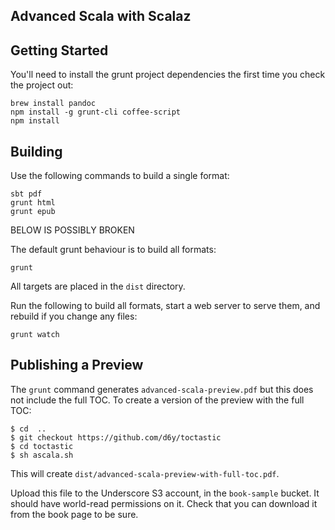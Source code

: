 Advanced Scala with Scalaz
--------------------------

Getting Started
---------------

You'll need to install the grunt project dependencies the first time you check the project out:

~~~
brew install pandoc
npm install -g grunt-cli coffee-script
npm install
~~~

Building
--------

Use the following commands to build a single format:

~~~
sbt pdf
grunt html
grunt epub
~~~


BELOW IS POSSIBLY BROKEN


The default grunt behaviour is to build all formats:


~~~
grunt
~~~

All targets are placed in the `dist` directory.

Run the following to build all formats, start a web server to serve them,
and rebuild if you change any files:

~~~
grunt watch
~~~

Publishing a Preview
--------------------

The `grunt` command generates `advanced-scala-preview.pdf` but this does not include the full TOC.
To create a version of the preview with the full TOC:

~~~
$ cd  ..
$ git checkout https://github.com/d6y/toctastic
$ cd toctastic
$ sh ascala.sh
~~~

This will create `dist/advanced-scala-preview-with-full-toc.pdf`.

Upload this file to the Underscore S3 account, in the `book-sample` bucket.
It should have world-read permissions on it.
Check that you can download it from the book page to be sure.
